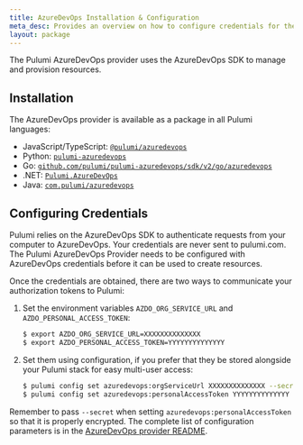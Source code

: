 ```yaml
---
title: AzureDevOps Installation & Configuration
meta_desc: Provides an overview on how to configure credentials for the Pulumi AzureDevOps Provider.
layout: package
---
```


The Pulumi AzureDevOps provider uses the AzureDevOps SDK to manage and provision resources.

## Installation

The AzureDevOps provider is available as a package in all Pulumi languages:

* JavaScript/TypeScript: [`@pulumi/azuredevops`](https://www.npmjs.com/package/@pulumi/azuredevops)
* Python: [`pulumi-azuredevops`](https://pypi.org/project/pulumi-azuredevops/)
* Go: [`github.com/pulumi/pulumi-azuredevops/sdk/v2/go/azuredevops`](https://github.com/pulumi/pulumi-azuredevops)
* .NET: [`Pulumi.AzureDevOps`](https://www.nuget.org/packages/Pulumi.AzureDevOps)
* Java: [`com.pulumi/azuredevops`](https://central.sonatype.com/artifact/com.pulumi/azuredevops)

## Configuring Credentials

Pulumi relies on the AzureDevOps SDK to authenticate requests from your computer to AzureDevOps. Your credentials are never sent to pulumi.com.
The Pulumi AzureDevOps Provider needs to be configured with AzureDevOps credentials
before it can be used to create resources.

Once the credentials are obtained, there are two ways to communicate your authorization tokens to Pulumi:

1. Set the environment variables `AZDO_ORG_SERVICE_URL` and `AZDO_PERSONAL_ACCESS_TOKEN`:

    ```bash
    $ export AZDO_ORG_SERVICE_URL=XXXXXXXXXXXXXX
    $ export AZDO_PERSONAL_ACCESS_TOKEN=YYYYYYYYYYYYYY
    ```

2. Set them using configuration, if you prefer that they be stored alongside your Pulumi stack for easy multi-user access:

    ```bash
    $ pulumi config set azuredevops:orgServiceUrl XXXXXXXXXXXXXX --secret
    $ pulumi config set azuredevops:personalAccessToken YYYYYYYYYYYYYY --secret
    ```

Remember to pass `--secret` when setting `azuredevops:personalAccessToken` so that it is properly encrypted. The complete list of
configuration parameters is in the [AzureDevOps provider README](https://github.com/pulumi/pulumi-azuredevops/blob/master/README.md).

